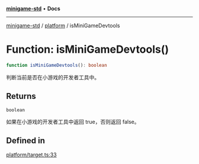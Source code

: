 [**minigame-std**](../../../README.md) • **Docs**

***

[minigame-std](../../../README.md) / [platform](../README.md) / isMiniGameDevtools

# Function: isMiniGameDevtools()

```ts
function isMiniGameDevtools(): boolean
```

判断当前是否在小游戏的开发者工具中。

## Returns

`boolean`

如果在小游戏的开发者工具中返回 true，否则返回 false。

## Defined in

[platform/target.ts:33](https://github.com/JiangJie/minigame-std/blob/baaa9364b1809237ffe9720be3ef4dba617567c9/src/std/platform/target.ts#L33)
